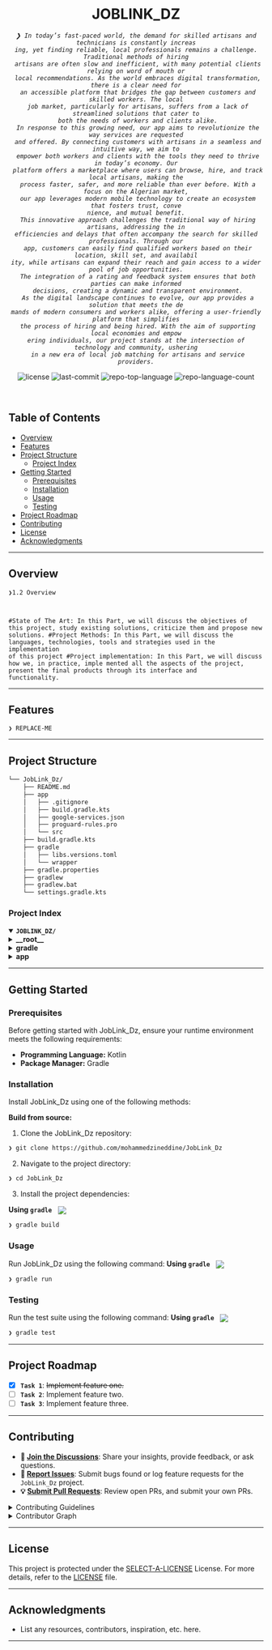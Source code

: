 <p align="center">
   
</p>
<p align="center"><h1 align="center">JOBLINK_DZ</h1></p>
<p align="center">
	<em><code>❯ In today’s fast-paced world, the demand for skilled artisans and technicians is constantly increas
ing, yet finding reliable, local professionals remains a challenge. Traditional methods of hiring
 artisans are often slow and inefficient, with many potential clients relying on word of mouth or
 local recommendations. As the world embraces digital transformation, there is a clear need for
 an accessible platform that bridges the gap between customers and skilled workers. The local
 job market, particularly for artisans, suffers from a lack of streamlined solutions that cater to
 both the needs of workers and clients alike.
 In response to this growing need, our app aims to revolutionize the way services are requested
 and offered. By connecting customers with artisans in a seamless and intuitive way, we aim to
 empower both workers and clients with the tools they need to thrive in today’s economy. Our
 platform offers a marketplace where users can browse, hire, and track local artisans, making the
 process faster, safer, and more reliable than ever before. With a focus on the Algerian market,
 our app leverages modern mobile technology to create an ecosystem that fosters trust, conve
nience, and mutual benefit.
 This innovative approach challenges the traditional way of hiring artisans, addressing the in
efficiencies and delays that often accompany the search for skilled professionals. Through our
 app, customers can easily find qualified workers based on their location, skill set, and availabil
ity, while artisans can expand their reach and gain access to a wider pool of job opportunities.
 The integration of a rating and feedback system ensures that both parties can make informed
 decisions, creating a dynamic and transparent environment.
 As the digital landscape continues to evolve, our app provides a solution that meets the de
mands of modern consumers and workers alike, offering a user-friendly platform that simplifies
 the process of hiring and being hired. With the aim of supporting local economies and empow
ering individuals, our project stands at the intersection of technology and community, ushering
 in a new era of local job matching for artisans and service providers.</code></em>
</p>
<p align="center">
	<img src="https://img.shields.io/github/license/mohammedzineddine/JobLink_Dz?style=default&logo=opensourceinitiative&logoColor=white&color=8600ff" alt="license">
	<img src="https://img.shields.io/github/last-commit/mohammedzineddine/JobLink_Dz?style=default&logo=git&logoColor=white&color=8600ff" alt="last-commit">
	<img src="https://img.shields.io/github/languages/top/mohammedzineddine/JobLink_Dz?style=default&color=8600ff" alt="repo-top-language">
	<img src="https://img.shields.io/github/languages/count/mohammedzineddine/JobLink_Dz?style=default&color=8600ff" alt="repo-language-count">
</p>
<p align="center"><!-- default option, no dependency badges. -->
</p>
<p align="center">
	<!-- default option, no dependency badges. -->
</p>
<br>

##  Table of Contents

- [ Overview](#-overview)
- [ Features](#-features)
- [ Project Structure](#-project-structure)
  - [ Project Index](#-project-index)
- [ Getting Started](#-getting-started)
  - [ Prerequisites](#-prerequisites)
  - [ Installation](#-installation)
  - [ Usage](#-usage)
  - [ Testing](#-testing)
- [ Project Roadmap](#-project-roadmap)
- [ Contributing](#-contributing)
- [ License](#-license)
- [ Acknowledgments](#-acknowledgments)

---

##  Overview

<code>❯1.2 Overview
 
 #State of The Art: In this Part, we will discuss the objectives of this project, study
 existing solutions, criticize them and propose new solutions.
 #Project Methods: In this Part, we will discuss the languages, technologies, tools and
 strategies used in the implementation of this project
 #Project implementation: In this Part, we will discuss how we, in practice, imple
mented all the aspects of the project, present the final products through its interface and
 functionality.</code>

---

##  Features

<code>❯ REPLACE-ME</code>

---

##  Project Structure

```sh
└── JobLink_Dz/
    ├── README.md
    ├── app
    │   ├── .gitignore
    │   ├── build.gradle.kts
    │   ├── google-services.json
    │   ├── proguard-rules.pro
    │   └── src
    ├── build.gradle.kts
    ├── gradle
    │   ├── libs.versions.toml
    │   └── wrapper
    ├── gradle.properties
    ├── gradlew
    ├── gradlew.bat
    └── settings.gradle.kts
```


###  Project Index
<details open>
	<summary><b><code>JOBLINK_DZ/</code></b></summary>
	<details> <!-- __root__ Submodule -->
		<summary><b>__root__</b></summary>
		<blockquote>
			<table>
			<tr>
				<td><b><a href='https://github.com/mohammedzineddine/JobLink_Dz/blob/master/gradlew.bat'>gradlew.bat</a></b></td>
				<td><code>❯ REPLACE-ME</code></td>
			</tr>
			<tr>
				<td><b><a href='https://github.com/mohammedzineddine/JobLink_Dz/blob/master/build.gradle.kts'>build.gradle.kts</a></b></td>
				<td><code>❯ REPLACE-ME</code></td>
			</tr>
			<tr>
				<td><b><a href='https://github.com/mohammedzineddine/JobLink_Dz/blob/master/settings.gradle.kts'>settings.gradle.kts</a></b></td>
				<td><code>❯ REPLACE-ME</code></td>
			</tr>
			</table>
		</blockquote>
	</details>
	<details> <!-- gradle Submodule -->
		<summary><b>gradle</b></summary>
		<blockquote>
			<table>
			<tr>
				<td><b><a href='https://github.com/mohammedzineddine/JobLink_Dz/blob/master/gradle/libs.versions.toml'>libs.versions.toml</a></b></td>
				<td><code>❯ REPLACE-ME</code></td>
			</tr>
			</table>
		</blockquote>
	</details>
	<details> <!-- app Submodule -->
		<summary><b>app</b></summary>
		<blockquote>
			<table>
			<tr>
				<td><b><a href='https://github.com/mohammedzineddine/JobLink_Dz/blob/master/app/build.gradle.kts'>build.gradle.kts</a></b></td>
				<td><code>❯ REPLACE-ME</code></td>
			</tr>
			<tr>
				<td><b><a href='https://github.com/mohammedzineddine/JobLink_Dz/blob/master/app/google-services.json'>google-services.json</a></b></td>
				<td><code>❯ REPLACE-ME</code></td>
			</tr>
			<tr>
				<td><b><a href='https://github.com/mohammedzineddine/JobLink_Dz/blob/master/app/proguard-rules.pro'>proguard-rules.pro</a></b></td>
				<td><code>❯ REPLACE-ME</code></td>
			</tr>
			</table>
			<details>
				<summary><b>src</b></summary>
				<blockquote>
					<details>
						<summary><b>main</b></summary>
						<blockquote>
							<details>
								<summary><b>java</b></summary>
								<blockquote>
									<details>
										<summary><b>com</b></summary>
										<blockquote>
											<details>
												<summary><b>example</b></summary>
												<blockquote>
													<details>
														<summary><b>localjobs</b></summary>
														<blockquote>
															<table>
															<tr>
																<td><b><a href='https://github.com/mohammedzineddine/JobLink_Dz/blob/master/app/src/main/java/com/example/localjobs/notificationsScreen.kt'>notificationsScreen.kt</a></b></td>
																<td><code>❯ REPLACE-ME</code></td>
															</tr>
															<tr>
																<td><b><a href='https://github.com/mohammedzineddine/JobLink_Dz/blob/master/app/src/main/java/com/example/localjobs/MyApp.kt'>MyApp.kt</a></b></td>
																<td><code>❯ REPLACE-ME</code></td>
															</tr>
															<tr>
																<td><b><a href='https://github.com/mohammedzineddine/JobLink_Dz/blob/master/app/src/main/java/com/example/localjobs/MainActivity.kt'>MainActivity.kt</a></b></td>
																<td><code>❯ REPLACE-ME</code></td>
															</tr>
															</table>
															<details>
																<summary><b>notifications</b></summary>
																<blockquote>
																	<table>
																	<tr>
																		<td><b><a href='https://github.com/mohammedzineddine/JobLink_Dz/blob/master/app/src/main/java/com/example/localjobs/notifications/MyFirebaseMessagingService.kt'>MyFirebaseMessagingService.kt</a></b></td>
																		<td><code>❯ REPLACE-ME</code></td>
																	</tr>
																	</table>
																</blockquote>
															</details>
															<details>
																<summary><b>screen</b></summary>
																<blockquote>
																	<table>
																	<tr>
																		<td><b><a href='https://github.com/mohammedzineddine/JobLink_Dz/blob/master/app/src/main/java/com/example/localjobs/screen/introScreen.kt'>introScreen.kt</a></b></td>
																		<td><code>❯ REPLACE-ME</code></td>
																	</tr>
																	<tr>
																		<td><b><a href='https://github.com/mohammedzineddine/JobLink_Dz/blob/master/app/src/main/java/com/example/localjobs/screen/SettingsScreen.kt'>SettingsScreen.kt</a></b></td>
																		<td><code>❯ REPLACE-ME</code></td>
																	</tr>
																	<tr>
																		<td><b><a href='https://github.com/mohammedzineddine/JobLink_Dz/blob/master/app/src/main/java/com/example/localjobs/screen/MapScreen.kt'>MapScreen.kt</a></b></td>
																		<td><code>❯ REPLACE-ME</code></td>
																	</tr>
																	<tr>
																		<td><b><a href='https://github.com/mohammedzineddine/JobLink_Dz/blob/master/app/src/main/java/com/example/localjobs/screen/splashScreen.kt'>splashScreen.kt</a></b></td>
																		<td><code>❯ REPLACE-ME</code></td>
																	</tr>
																	<tr>
																		<td><b><a href='https://github.com/mohammedzineddine/JobLink_Dz/blob/master/app/src/main/java/com/example/localjobs/screen/RegisterLoginScreen.kt'>RegisterLoginScreen.kt</a></b></td>
																		<td><code>❯ REPLACE-ME</code></td>
																	</tr>
																	</table>
																	<details>
																		<summary><b>artisan</b></summary>
																		<blockquote>
																			<table>
																			<tr>
																				<td><b><a href='https://github.com/mohammedzineddine/JobLink_Dz/blob/master/app/src/main/java/com/example/localjobs/screen/artisan/ArtisanLoginScreen.kt'>ArtisanLoginScreen.kt</a></b></td>
																				<td><code>❯ REPLACE-ME</code></td>
																			</tr>
																			<tr>
																				<td><b><a href='https://github.com/mohammedzineddine/JobLink_Dz/blob/master/app/src/main/java/com/example/localjobs/screen/artisan/HomeArt.kt'>HomeArt.kt</a></b></td>
																				<td><code>❯ REPLACE-ME</code></td>
																			</tr>
																			<tr>
																				<td><b><a href='https://github.com/mohammedzineddine/JobLink_Dz/blob/master/app/src/main/java/com/example/localjobs/screen/artisan/ArtisanRegisterScreen.kt'>ArtisanRegisterScreen.kt</a></b></td>
																				<td><code>❯ REPLACE-ME</code></td>
																			</tr>
																			</table>
																		</blockquote>
																	</details>
																	<details>
																		<summary><b>user</b></summary>
																		<blockquote>
																			<table>
																			<tr>
																				<td><b><a href='https://github.com/mohammedzineddine/JobLink_Dz/blob/master/app/src/main/java/com/example/localjobs/screen/user/UserRegisterScreen.kt'>UserRegisterScreen.kt</a></b></td>
																				<td><code>❯ REPLACE-ME</code></td>
																			</tr>
																			<tr>
																				<td><b><a href='https://github.com/mohammedzineddine/JobLink_Dz/blob/master/app/src/main/java/com/example/localjobs/screen/user/UserJobDetailsScreen.kt'>UserJobDetailsScreen.kt</a></b></td>
																				<td><code>❯ REPLACE-ME</code></td>
																			</tr>
																			<tr>
																				<td><b><a href='https://github.com/mohammedzineddine/JobLink_Dz/blob/master/app/src/main/java/com/example/localjobs/screen/user/UserLoginScreen.kt'>UserLoginScreen.kt</a></b></td>
																				<td><code>❯ REPLACE-ME</code></td>
																			</tr>
																			<tr>
																				<td><b><a href='https://github.com/mohammedzineddine/JobLink_Dz/blob/master/app/src/main/java/com/example/localjobs/screen/user/ServicesScreen.kt'>ServicesScreen.kt</a></b></td>
																				<td><code>❯ REPLACE-ME</code></td>
																			</tr>
																			<tr>
																				<td><b><a href='https://github.com/mohammedzineddine/JobLink_Dz/blob/master/app/src/main/java/com/example/localjobs/screen/user/ProfileSettingsScreen.kt'>ProfileSettingsScreen.kt</a></b></td>
																				<td><code>❯ REPLACE-ME</code></td>
																			</tr>
																			<tr>
																				<td><b><a href='https://github.com/mohammedzineddine/JobLink_Dz/blob/master/app/src/main/java/com/example/localjobs/screen/user/HomeScreen.kt'>HomeScreen.kt</a></b></td>
																				<td><code>❯ REPLACE-ME</code></td>
																			</tr>
																			</table>
																		</blockquote>
																	</details>
																</blockquote>
															</details>
															<details>
																<summary><b>pref</b></summary>
																<blockquote>
																	<table>
																	<tr>
																		<td><b><a href='https://github.com/mohammedzineddine/JobLink_Dz/blob/master/app/src/main/java/com/example/localjobs/pref/dataStore.kt'>dataStore.kt</a></b></td>
																		<td><code>❯ REPLACE-ME</code></td>
																	</tr>
																	</table>
																</blockquote>
															</details>
															<details>
																<summary><b>jobPost</b></summary>
																<blockquote>
																	<table>
																	<tr>
																		<td><b><a href='https://github.com/mohammedzineddine/JobLink_Dz/blob/master/app/src/main/java/com/example/localjobs/jobPost/PostJobScreen.kt'>PostJobScreen.kt</a></b></td>
																		<td><code>❯ REPLACE-ME</code></td>
																	</tr>
																	<tr>
																		<td><b><a href='https://github.com/mohammedzineddine/JobLink_Dz/blob/master/app/src/main/java/com/example/localjobs/jobPost/PostJobViewModel.kt'>PostJobViewModel.kt</a></b></td>
																		<td><code>❯ REPLACE-ME</code></td>
																	</tr>
																	</table>
																</blockquote>
															</details>
															<details>
																<summary><b>Sessions</b></summary>
																<blockquote>
																	<table>
																	<tr>
																		<td><b><a href='https://github.com/mohammedzineddine/JobLink_Dz/blob/master/app/src/main/java/com/example/localjobs/Sessions/UserSessionManager.kt'>UserSessionManager.kt</a></b></td>
																		<td><code>❯ REPLACE-ME</code></td>
																	</tr>
																	</table>
																</blockquote>
															</details>
															<details>
																<summary><b>Data</b></summary>
																<blockquote>
																	<table>
																	<tr>
																		<td><b><a href='https://github.com/mohammedzineddine/JobLink_Dz/blob/master/app/src/main/java/com/example/localjobs/Data/JobViewModel.kt'>JobViewModel.kt</a></b></td>
																		<td><code>❯ REPLACE-ME</code></td>
																	</tr>
																	<tr>
																		<td><b><a href='https://github.com/mohammedzineddine/JobLink_Dz/blob/master/app/src/main/java/com/example/localjobs/Data/Job.kt'>Job.kt</a></b></td>
																		<td><code>❯ REPLACE-ME</code></td>
																	</tr>
																	</table>
																</blockquote>
															</details>
															<details>
																<summary><b>di</b></summary>
																<blockquote>
																	<table>
																	<tr>
																		<td><b><a href='https://github.com/mohammedzineddine/JobLink_Dz/blob/master/app/src/main/java/com/example/localjobs/di/firebaseModule.kt'>firebaseModule.kt</a></b></td>
																		<td><code>❯ REPLACE-ME</code></td>
																	</tr>
																	<tr>
																		<td><b><a href='https://github.com/mohammedzineddine/JobLink_Dz/blob/master/app/src/main/java/com/example/localjobs/di/appModule.kt'>appModule.kt</a></b></td>
																		<td><code>❯ REPLACE-ME</code></td>
																	</tr>
																	<tr>
																		<td><b><a href='https://github.com/mohammedzineddine/JobLink_Dz/blob/master/app/src/main/java/com/example/localjobs/di/JobListViewModel.kt'>JobListViewModel.kt</a></b></td>
																		<td><code>❯ REPLACE-ME</code></td>
																	</tr>
																	</table>
																</blockquote>
															</details>
															<details>
																<summary><b>ui</b></summary>
																<blockquote>
																	<details>
																		<summary><b>theme</b></summary>
																		<blockquote>
																			<table>
																			<tr>
																				<td><b><a href='https://github.com/mohammedzineddine/JobLink_Dz/blob/master/app/src/main/java/com/example/localjobs/ui/theme/Theme.kt'>Theme.kt</a></b></td>
																				<td><code>❯ REPLACE-ME</code></td>
																			</tr>
																			<tr>
																				<td><b><a href='https://github.com/mohammedzineddine/JobLink_Dz/blob/master/app/src/main/java/com/example/localjobs/ui/theme/Type.kt'>Type.kt</a></b></td>
																				<td><code>❯ REPLACE-ME</code></td>
																			</tr>
																			<tr>
																				<td><b><a href='https://github.com/mohammedzineddine/JobLink_Dz/blob/master/app/src/main/java/com/example/localjobs/ui/theme/Color.kt'>Color.kt</a></b></td>
																				<td><code>❯ REPLACE-ME</code></td>
																			</tr>
																			</table>
																		</blockquote>
																	</details>
																</blockquote>
															</details>
														</blockquote>
													</details>
												</blockquote>
											</details>
										</blockquote>
									</details>
								</blockquote>
							</details>
						</blockquote>
					</details>
					<details>
						<summary><b>androidTest</b></summary>
						<blockquote>
							<details>
								<summary><b>java</b></summary>
								<blockquote>
									<details>
										<summary><b>com</b></summary>
										<blockquote>
											<details>
												<summary><b>example</b></summary>
												<blockquote>
													<details>
														<summary><b>localjobs</b></summary>
														<blockquote>
															<table>
															<tr>
																<td><b><a href='https://github.com/mohammedzineddine/JobLink_Dz/blob/master/app/src/androidTest/java/com/example/localjobs/ExampleInstrumentedTest.kt'>ExampleInstrumentedTest.kt</a></b></td>
																<td><code>❯ REPLACE-ME</code></td>
															</tr>
															</table>
														</blockquote>
													</details>
												</blockquote>
											</details>
										</blockquote>
									</details>
								</blockquote>
							</details>
						</blockquote>
					</details>
					<details>
						<summary><b>test</b></summary>
						<blockquote>
							<details>
								<summary><b>java</b></summary>
								<blockquote>
									<details>
										<summary><b>com</b></summary>
										<blockquote>
											<details>
												<summary><b>example</b></summary>
												<blockquote>
													<details>
														<summary><b>localjobs</b></summary>
														<blockquote>
															<table>
															<tr>
																<td><b><a href='https://github.com/mohammedzineddine/JobLink_Dz/blob/master/app/src/test/java/com/example/localjobs/ExampleUnitTest.kt'>ExampleUnitTest.kt</a></b></td>
																<td><code>❯ REPLACE-ME</code></td>
															</tr>
															</table>
														</blockquote>
													</details>
												</blockquote>
											</details>
										</blockquote>
									</details>
								</blockquote>
							</details>
						</blockquote>
					</details>
				</blockquote>
			</details>
		</blockquote>
	</details>
</details>

---
##  Getting Started

###  Prerequisites

Before getting started with JobLink_Dz, ensure your runtime environment meets the following requirements:

- **Programming Language:** Kotlin
- **Package Manager:** Gradle


###  Installation

Install JobLink_Dz using one of the following methods:

**Build from source:**

1. Clone the JobLink_Dz repository:
```sh
❯ git clone https://github.com/mohammedzineddine/JobLink_Dz
```

2. Navigate to the project directory:
```sh
❯ cd JobLink_Dz
```

3. Install the project dependencies:


**Using `gradle`** &nbsp; [<img align="center" src="https://img.shields.io/badge/Kotlin-0095D5.svg?style={badge_style}&logo=kotlin&logoColor=white" />](https://kotlinlang.org/)

```sh
❯ gradle build
```




###  Usage
Run JobLink_Dz using the following command:
**Using `gradle`** &nbsp; [<img align="center" src="https://img.shields.io/badge/Kotlin-0095D5.svg?style={badge_style}&logo=kotlin&logoColor=white" />](https://kotlinlang.org/)

```sh
❯ gradle run
```


###  Testing
Run the test suite using the following command:
**Using `gradle`** &nbsp; [<img align="center" src="https://img.shields.io/badge/Kotlin-0095D5.svg?style={badge_style}&logo=kotlin&logoColor=white" />](https://kotlinlang.org/)

```sh
❯ gradle test
```


---
##  Project Roadmap

- [X] **`Task 1`**: <strike>Implement feature one.</strike>
- [ ] **`Task 2`**: Implement feature two.
- [ ] **`Task 3`**: Implement feature three.

---

##  Contributing

- **💬 [Join the Discussions](https://github.com/mohammedzineddine/JobLink_Dz/discussions)**: Share your insights, provide feedback, or ask questions.
- **🐛 [Report Issues](https://github.com/mohammedzineddine/JobLink_Dz/issues)**: Submit bugs found or log feature requests for the `JobLink_Dz` project.
- **💡 [Submit Pull Requests](https://github.com/mohammedzineddine/JobLink_Dz/blob/main/CONTRIBUTING.md)**: Review open PRs, and submit your own PRs.

<details closed>
<summary>Contributing Guidelines</summary>

1. **Fork the Repository**: Start by forking the project repository to your github account.
2. **Clone Locally**: Clone the forked repository to your local machine using a git client.
   ```sh
   git clone https://github.com/mohammedzineddine/JobLink_Dz
   ```
3. **Create a New Branch**: Always work on a new branch, giving it a descriptive name.
   ```sh
   git checkout -b new-feature-x
   ```
4. **Make Your Changes**: Develop and test your changes locally.
5. **Commit Your Changes**: Commit with a clear message describing your updates.
   ```sh
   git commit -m 'Implemented new feature x.'
   ```
6. **Push to github**: Push the changes to your forked repository.
   ```sh
   git push origin new-feature-x
   ```
7. **Submit a Pull Request**: Create a PR against the original project repository. Clearly describe the changes and their motivations.
8. **Review**: Once your PR is reviewed and approved, it will be merged into the main branch. Congratulations on your contribution!
</details>

<details closed>
<summary>Contributor Graph</summary>
<br>
<p align="left">
   <a href="https://github.com{/mohammedzineddine/JobLink_Dz/}graphs/contributors">
      <img src="https://contrib.rocks/image?repo=mohammedzineddine/JobLink_Dz">
   </a>
</p>
</details>

---

##  License

This project is protected under the [SELECT-A-LICENSE](https://choosealicense.com/licenses) License. For more details, refer to the [LICENSE](https://choosealicense.com/licenses/) file.

---

##  Acknowledgments

- List any resources, contributors, inspiration, etc. here.

---
